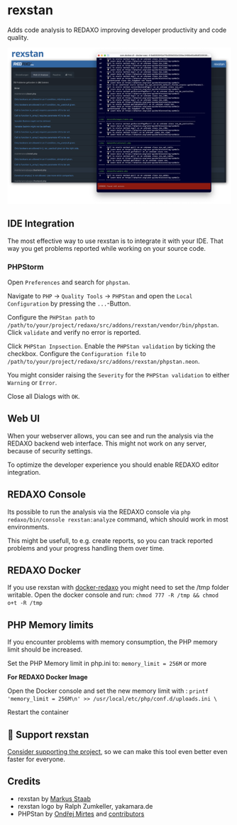rexstan
=======

Adds code analysis to REDAXO improving developer productivity and code quality.

![Screenshots](https://github.com/FriendsOfREDAXO/rexstan/blob/assets/stanscreen.png?raw=true)


## IDE Integration

The most effective way to use rexstan is to integrate it with your IDE.
That way you get problems reported while working on your source code.

### PHPStorm

Open `Preferences` and search for `phpstan`.

Navigate to `PHP` -> `Quality Tools` -> `PHPStan` and open the `Local Configuration` by pressing the `...`-Button.

Configure the `PHPStan path` to `/path/to/your/project/redaxo/src/addons/rexstan/vendor/bin/phpstan`.
Click `validate` and verify no error is reported.

Click `PHPStan Inpsection`. Enable the `PHPStan validation` by ticking the checkbox.
Configure the `Configuration file` to `/path/to/your/project/redaxo/src/addons/rexstan/phpstan.neon`.

You might consider raising the `Severity` for the `PHPStan validation` to either `Warning` or `Error`.

Close all Dialogs with `OK`.

## Web UI

When your webserver allows, you can see and run the analysis via the REDAXO backend web interface.
This might not work on any server, because of security settings.

To optimize the developer experience you should enable REDAXO editor integration.

## REDAXO Console

Its possible to run the analysis via the REDAXO console via `php redaxo/bin/console rexstan:analyze` command, which should work in most environments.

This might be usefull, to e.g. create reports, so you can track reported problems and your progress handling them over time.

## REDAXO Docker 

If you use rexstan with [docker-redaxo](https://github.com/FriendsOfREDAXO/docker-redaxo) you might need to set the /tmp folder writable. Open the docker console and run: `chmod 777 -R /tmp && chmod o+t -R /tmp`

## PHP Memory limits 

If you encounter problems with memory consumption, the PHP memory limit should be increased. 

Set the PHP Memory limit in php.ini to: `memory_limit = 256M` or more

**For REDAXO Docker Image**

Open the Docker console and set the new memory limit with : 
`printf 'memory_limit = 256M\n' >> /usr/local/etc/php/conf.d/uploads.ini \`

Restart the container

## 💌 Support rexstan

[Consider supporting the project](https://github.com/sponsors/staabm), so we can make this tool even better even faster for everyone.


## Credits

- rexstan by [Markus Staab](https://github.com/staabm)
- rexstan logo by Ralph Zumkeller, yakamara.de
- PHPStan by [Ondřej Mirtes](https://github.com/ondrejmirtes) and [contributors](https://github.com/phpstan/phpstan-src/graphs/contributors) 
